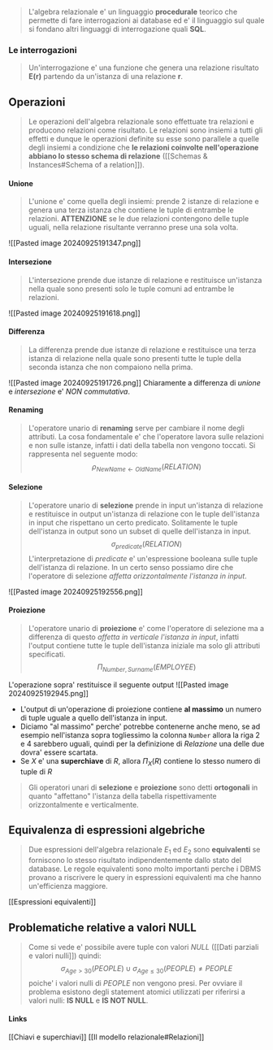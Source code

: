 >L'algebra relazionale e' un linguaggio **procedurale** teorico che permette di fare interrogazioni ai database ed e' il linguaggio sul quale si fondano altri linguaggi di interrogazione quali **SQL**.

### Le interrogazioni
>Un'interrogazione e' una funzione che genera una relazione risultato **E(r)** partendo da un'istanza di una relazione **r**.

## Operazioni
>Le operazioni dell'algebra relazionale sono effettuate tra relazioni e producono relazioni come risultato. Le relazioni sono insiemi a tutti gli effetti e dunque le operazioni definite su esse sono parallele a quelle degli insiemi a condizione che **le relazioni coinvolte nell'operazione abbiano lo stesso schema di relazione** ([[Schemas & Instances#Schema of a relation]]).
#### Unione
>L'unione e' come quella degli insiemi: prende 2 istanze di relazione e genera una terza istanza che contiene le tuple di entrambe le relazioni. **ATTENZIONE** se le due relazioni contengono delle tuple uguali, nella relazione risultante verranno prese una sola volta.

![[Pasted image 20240925191347.png]]


#### Intersezione
>L'intersezione prende due istanze di relazione e restituisce un'istanza nella quale sono presenti solo le tuple comuni ad entrambe le relazioni.

![[Pasted image 20240925191618.png]]

#### Differenza
>La differenza prende due istanze di relazione e restituisce una terza istanza di relazione nella quale sono presenti tutte le tuple della seconda istanza che non compaiono nella prima.

![[Pasted image 20240925191726.png]]
Chiaramente a differenza di *unione* e *intersezione* e' *NON commutativa*.

#### Renaming
>L'operatore unario di **renaming** serve per cambiare il nome degli attributi. La cosa fondamentale e' che l'operatore lavora sulle relazioni e non sulle istanze, infatti i dati della tabella non vengono toccati. Si rappresenta nel seguente modo:
>$$ \rho_{NewName \leftarrow OldName} (RELATION) $$

#### Selezione
>L'operatore unario di **selezione** prende in input un'istanza di relazione e restituisce in output un'istanza di relazione con le tuple dell'istanza in input che rispettano un certo predicato. Solitamente le tuple dell'istanza in output sono un subset di quelle dell'istanza in input.
>$$ \sigma_{predicate}(RELATION) $$
>L'interpretazione di $predicate$ e' un'espressione booleana sulle tuple dell'istanza di relazione.
>In un certo senso possiamo dire che l'operatore di selezione *affetta orizzontalmente l'istanza in input*.

![[Pasted image 20240925192556.png]]

#### Proiezione
>L'operatore unario di **proiezione** e' come l'operatore di selezione ma a differenza di questo *affetta in verticale l'istanza in input*, infatti l'output contiene tutte le tuple dell'istanza iniziale ma solo gli attributi specificati.
>$$ \Pi_{Number, Surname}(EMPLOYEE)$$

L'operazione sopra' restituisce il seguente output
![[Pasted image 20240925192945.png]]

- L'output di un'operazione di proiezione contiene **al massimo** un numero di tuple uguale a quello dell'istanza in input.
- Diciamo "al massimo" perche' potrebbe contenerne anche meno, se ad esempio nell'istanza sopra togliessimo la colonna `Number` allora la riga 2 e 4 sarebbero uguali, quindi per la definizione di *Relazione* una delle due dovra' essere scartata.
- Se $X$ e' una **superchiave** di $R$, allora $\Pi_X(R)$ contiene lo stesso numero di tuple di $R$ 


>Gli operatori unari di **selezione** e **proiezione** sono detti **ortogonali** in quanto "affettano" l'istanza della tabella rispettivamente orizzontalmente e verticalmente.

## Equivalenza di espressioni algebriche
>Due espressioni dell'algebra relazionale $E_1$ ed $E_2$ sono **equivalenti** se forniscono lo stesso risultato indipendentemente dallo stato del database. Le regole equivalenti sono molto importanti perche i DBMS provano a riscrivere le query in espressioni equivalenti ma che hanno un'efficienza maggiore.

[[Espressioni equivalenti]]

## Problematiche relative a valori NULL
>Come si vede e' possibile avere tuple con valori *NULL* ([[Dati parziali e valori nulli]]) quindi:
>$$\sigma_{Age \gt 30}(PEOPLE) \cup \sigma_{Age \leq 30}(PEOPLE) \neq PEOPLE $$
>poiche' i valori nulli di $PEOPLE$ non vengono presi. Per ovviare il problema esistono degli statement atomici utilizzati per riferirsi a valori nulli: **IS NULL** e **IS NOT NULL**.

#### Links 
[[Chiavi e superchiavi]]
[[Il modello relazionale#Relazioni]]

